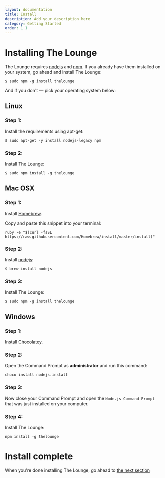 ```yaml
---
layout: documentation
title: Install
description: Add your description here
category: Getting Started
order: 1.1
---
```


# Installing The Lounge

The Lounge requires [nodejs](https://nodejs.org/) and [npm](https://www.npmjs.org/). If you already have them installed on your system, go ahead and install The Lounge:

```
$ sudo npm -g install thelounge
```

And if you don't &mdash; pick your operating system below:

## Linux

### Step 1:

Install the requirements using apt-get:

```
$ sudo apt-get -y install nodejs-legacy npm
```

### Step 2:

Install The Lounge:

```
$ sudo npm install -g thelounge
```

## Mac OSX

### Step 1:

Install [Homebrew](http://brew.sh/).

Copy and paste this snippet into your terminal:

```
ruby -e "$(curl -fsSL https://raw.githubusercontent.com/Homebrew/install/master/install)"
```

### Step 2:

Install [nodejs](https://nodejs.org):

```
$ brew install nodejs
```

### Step 3:

Install The Lounge:

```
$ sudo npm -g install thelounge
```

## Windows

### Step 1:

Install [Chocolatey](https://chocolatey.org/).

### Step 2:

Open the Command Prompt as __administrator__ and run this command:

```
choco install nodejs.install
```

### Step 3:

Now close your Command Prompt and open the `Node.js Command Prompt` that was just installed on your computer.

### Step 4:

Install The Lounge:

```
npm install -g thelounge
```

# Install complete

When you're done installing The Lounge, go ahead to [the next section](/docs/getting_started/usage.html)
